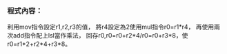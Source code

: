### 程式內容：

利用mov指令設定r1,r2,r3的值，
將r4設定為2使用mul指令r0=r1\*r4，
再使用兩次add指令配上lsl當作乘法，
回存r0,r0=r0+r2\*4\/r0=r0+r3\*8，使r0=r1\*2+r2\*4+r3\*8。
